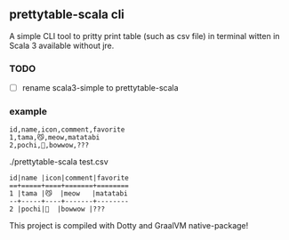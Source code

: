 ## prettytable-scala cli

A simple CLI tool to pritty print table (such as csv file) in terminal witten in Scala 3 available without jre.

### TODO
- [ ] rename scala3-simple to prettytable-scala

### example

```test.csv
id,name,icon,comment,favorite
1,tama,😼,meow,matatabi
2,pochi,🐶,bowwow,???
```

./prettytable-scala test.csv

```shell
id|name |icon|comment|favorite
==+=====+====+=======+========
1 |tama |😼  |meow   |matatabi
--+-----+----+-------+--------
2 |pochi|🐶  |bowwow |???
```

This project is compiled with Dotty and GraalVM native-package!

